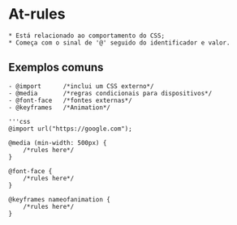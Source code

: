 # At-rules

    * Está relacionado ao comportamento do CSS;
    * Começa com o sinal de '@' seguido do identificador e valor.

## Exemplos comuns

    - @import      /*inclui um CSS externo*/
    - @media       /*regras condicionais para dispositivos*/
    - @font-face   /*fontes externas*/
    - @keyframes   /*Animation*/

    '''css
    @import url("https://google.com");

    @media (min-width: 500px) {
        /*rules here*/
    }

    @font-face {
        /*rules here*/
    }

    @keyframes nameofanimation {
        /*rules here*/
    }